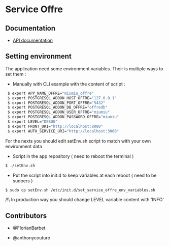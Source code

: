 # Service Offre

## Documentation

* [API documentation](/doc/api.md)

## Setting environment

The application need some environment variables.
Their is multiple ways to set them :

* Manually with CLI
example with the content of script :
```sh
 $ export APP_NAME_OFFRE="miumiu_offre"
 $ export POSTGRESQL_ADDON_HOST_OFFRE="127.0.0.1"
 $ export POSTGRESQL_ADDON_PORT_OFFRE="5432"
 $ export POSTGRESQL_ADDON_DB_OFFRE="offredb"
 $ export POSTGRESQL_ADDON_USER_OFFRE="miumiu"
 $ export POSTGRESQL_ADDON_PASSWORD_OFFRE="miumiu"
 $ export LEVEL="DEBUG"
 $ export FRONT_URI="http://localhost:8080"
 $ export AUTH_SERVICE_URI="http://localhost:3000"

```

For the nexts you should edit setEnv.sh script to match with your own environment data

* Script in the app repository ( need to reboot the terminal )
```sh
$ ./setEnv.sh 
```

* Put the script into init.d to keep variables at each reboot ( need to be sudoers )
```sh
$ sudo cp setEnv.sh /etc/init.d/set_service_offre_env_variables.sh
```

/!\ In production way you should change LEVEL variable content with 'INFO'

## Contributors

- @FlorianBarbet

- @anthonycouture